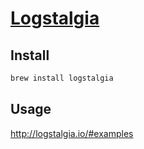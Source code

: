 # [Logstalgia](http://logstalgia.io/)

## Install

```sh
brew install logstalgia
```

## Usage
http://logstalgia.io/#examples